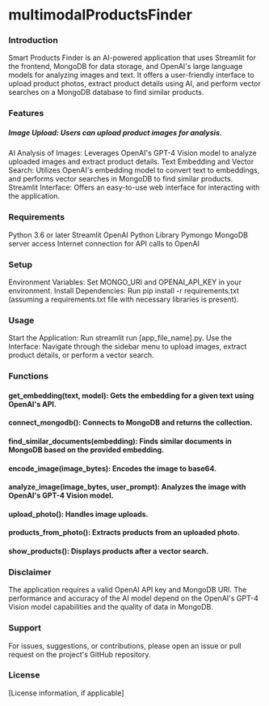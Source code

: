 # multimodalProductsFinder
### Introduction
Smart Products Finder is an AI-powered application that uses Streamlit for the frontend, MongoDB for data storage, and OpenAI's large language models for analyzing images and text. It offers a user-friendly interface to upload product photos, extract product details using AI, and perform vector searches on a MongoDB database to find similar products.

### Features
##### Image Upload: Users can upload product images for analysis.
AI Analysis of Images: Leverages OpenAI's GPT-4 Vision model to analyze uploaded images and extract product details.
Text Embedding and Vector Search: Utilizes OpenAI's embedding model to convert text to embeddings, and performs vector searches in MongoDB to find similar products.
Streamlit Interface: Offers an easy-to-use web interface for interacting with the application.
### Requirements
Python 3.6 or later
Streamlit
OpenAI Python Library
Pymongo
MongoDB server access
Internet connection for API calls to OpenAI
### Setup
Environment Variables: Set MONGO_URI and OPENAI_API_KEY in your environment.
Install Dependencies: Run pip install -r requirements.txt (assuming a requirements.txt file with necessary libraries is present).
### Usage
Start the Application: Run streamlit run [app_file_name].py.
Use the Interface: Navigate through the sidebar menu to upload images, extract product details, or perform a vector search.
### Functions
#### get_embedding(text, model): Gets the embedding for a given text using OpenAI's API.
#### connect_mongodb(): Connects to MongoDB and returns the collection.
#### find_similar_documents(embedding): Finds similar documents in MongoDB based on the provided embedding.
#### encode_image(image_bytes): Encodes the image to base64.
#### analyze_image(image_bytes, user_prompt): Analyzes the image with OpenAI's GPT-4 Vision model.
#### upload_photo(): Handles image uploads.
#### products_from_photo(): Extracts products from an uploaded photo.
#### show_products(): Displays products after a vector search.
### Disclaimer
The application requires a valid OpenAI API key and MongoDB URI.
The performance and accuracy of the AI model depend on the OpenAI's GPT-4 Vision model capabilities and the quality of data in MongoDB.
### Support
For issues, suggestions, or contributions, please open an issue or pull request on the project's GitHub repository.

### License
[License information, if applicable]
